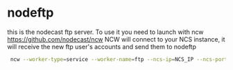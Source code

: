 nodeftp
=======

this is the nodecast ftp server. To use it you need to launch with ncw https://github.com/nodecast/ncw
NCW will connect to your NCS instance, it will receive the new ftp user's accounts and send them to nodeftp


```bash
 ncw --worker-type=service --worker-name=ftp --ncs-ip=NCS_IP --ncs-port=5569 --node-uuid=nodeuuid --node-password=nodepassword --directory=/var/lib/ncs/ftp --stdout=true --exec="nodeftp --base-directory=/var/lib/nodeftp --ftp-server-port=2122"
```


